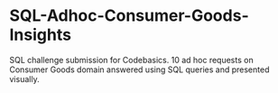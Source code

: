 # SQL-Adhoc-Consumer-Goods-Insights
SQL challenge submission for Codebasics. 10 ad hoc requests on Consumer Goods domain answered using SQL queries and presented visually.
